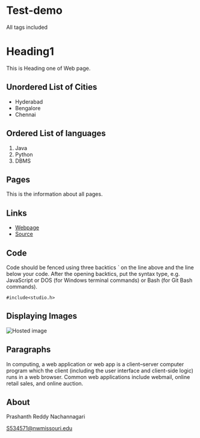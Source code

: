 # Test-demo
All tags included

# Heading1
This is Heading one of Web page.

## Unordered List of Cities

- Hyderabad
- Bengalore
- Chennai

## Ordered List of languages

1. Java
1. Python
1. DBMS

## Pages

This is the information about all pages.

## Links 

- [Webpage](https://profcase.github.io/working-with-markdown/ "Working With Markdown Webpage")
- [Source](https://github.com/profcase/working-with-markdown "Working With Markdown Source")

## Code

Code should be fenced using three backtics ` on the line above and the line below your code. 
After the opening backtics, put the syntax type, e.g. JavaScript or DOS (for Windows terminal commands) or Bash (for Git Bash commands). 

```DOS
#include<studio.h>
```

## Displaying Images

![Hosted image](https://thumbs.mic.com/MWQwZTlmOTI4ZiMvT1JTWnNsMndTZVJnRDVDZjBMM1hNWk1YZm9FPS80Mng0Mjg6Mjk1OHgxOTE5LzgwMHg0NTAvZmlsdGVyczpmb3JtYXQoanBlZyk6cXVhbGl0eSg4MCkvaHR0cHM6Ly9zMy5hbWF6b25hd3MuY29tL3BvbGljeW1pYy1pbWFnZXMvZ2Zyb3A5dHoyajJwd3JoM2R2c3N3dWZmZHJueHQ4NW0xYXdqbnVoNzhmbWF2bmxieXdjbjllZmtreXE2OGNpaS5qcGc.jpg "test image")

## Paragraphs

In computing, a web application or web app is a client–server computer program which the client (including the user interface and client-side logic) runs in a web browser. Common web applications include webmail, online retail sales, and online auction.

##  About

Prashanth Reddy Nachannagari

S534571@nwmissouri.edu



